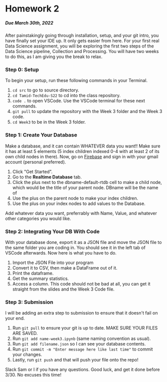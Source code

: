 # Homework 2 #
##### *Due March 30th, 2022* #####
After painstakingly going through installation, setup, and your git intro, you have finally set your IDE up. It only gets easier from here.
For your first real Data Science assignment, you will be exploring the first two steps of the Data Science pipeline, Collection and Processing. You will have two weeks to do this, as I am giving you the break to relax.

### Step 0: Setup ###
To begin your setup, run these following commands in your Terminal.
1. ```cd src``` to go to source directory.
2. ```cd Tamid-TechEdu-S22``` to cd into the class repository.
3. ```code .``` to open VSCode. Use the VSCode terminal for these next commands.
4. ```git pull``` to update the repository with the Week 3 folder and the Week 3 code.
5. ```cd Week3``` to be in the Week 3 folder.

### Step 1: Create Your Database ###
Make a database, and it can contain WHATEVER data you want!! Make sure it has at least 5 elements (5 index children indexed 0-4 with at least 2 of its own child nodes in there).
Now, go on [Firebase](https://firebase.google.com/) and sign in with your gmail account (personal preferred).
1. Click "Get Started".
2. Go to the **Realtime Database** tab.
3. Click the plus next to the dbname-default-rtdb cell to make a child node, which would be the title of your parent node. DBname will be the name of 
4. Use the plus on the parent node to make your index children.
5. Use the plus on your index nodes to add values to the Database.

Add whatever data you want, preferrably with Name, Value, and whatever other categories you would like.

### Step 2: Integrating Your DB With Code ###
With your database done, export it as a JSON file and move the JSON file to the same folder you are coding in. You should see it in the left tab of VSCode afterwards.
Now here is what you have to do.
1. Import the JSON File into your program 
2. Convert it to CSV, then make a DataFrame out of it. 
3. Print the dataframe.
4. Get the summary statistics.
5. Access a column.
This code should not be bad at all, you can get it straight from the slides and the Week 3 Code file.

### Step 3: Submission ###
I will be adding an extra step to submission to ensure that it doesn't fail on your end.
1. Run ```git pull``` to ensure your git is up to date. MAKE SURE YOUR FILES ARE SAVED.
2. Run ```git add name-week3.ipynb``` (same naming convention as usual).
3. Run ```git add filename.json``` so I can see your database contents.
4. Run ```git commit -m "Enter message here like last time"``` to commit your changes.
5. Lastly, run ```git push``` and that will push your file onto the repo!

Slack Sam or I if you have any questions. Good luck, and get it done before 3/30. No excuses this time!
